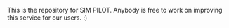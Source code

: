 This is the repository for SIM PILOT. Anybody is free to work on improving this service for our users. :)
